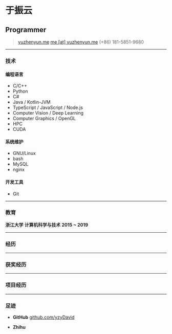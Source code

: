 # 于振云

## Programmer

> [yuzhenyun.me](https://blog.yuzhenyun.me)
> [me [at] yuzhenyun.me](mailto:me@yuzhenyun.me)
> (+86) 181-5851-9680

------

### 技术

#### 编程语言

- C/C++
- Python
- C#
- Java / Kotlin-JVM
- TypeScript / JavaScript / Node.js
- Computer Vision / Deep Learning
- Computer Graphics / OpenGL
- HPC
- CUDA

#### 系统维护

- GNU/Linux
- bash
- MySQL
- nginx

#### 开发工具

- Git

------

### 教育

**浙江大学** **计算机科学与技术** __2015 ~ 2019__

------

### 经历

------

### 获奖经历

------

### 项目经历

------

### 足迹

* **GitHub**
    [github.com/yzyDavid](https://github.com/yzyDavid)

* **Zhihu**
